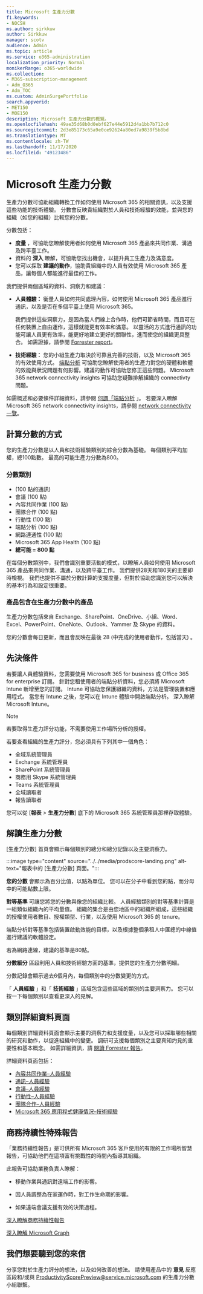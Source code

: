 ```yaml
---
title: Microsoft 生產力分數
f1.keywords:
- NOCSH
ms.author: sirkkuw
author: Sirkkuw
manager: scotv
audience: Admin
ms.topic: article
ms.service: o365-administration
localization_priority: Normal
monikerRange: o365-worldwide
ms.collection:
- M365-subscription-management
- Adm_O365
- Adm_TOC
ms.custom: AdminSurgePortfolio
search.appverid:
- MET150
- MOE150
description: Microsoft 生產力分數的概覽。
ms.openlocfilehash: 49ae35d68b0d0ebf627e44e5912d4a1bb7b712c0
ms.sourcegitcommit: 2d3e85173c65a9e0ce92624a80ed7a9839f5b8bd
ms.translationtype: MT
ms.contentlocale: zh-TW
ms.lasthandoff: 11/17/2020
ms.locfileid: "49123486"
---
```

# <a name="microsoft-productivity-score"></a>Microsoft 生產力分數 

生產力分數可協助組織轉換工作如何使用 Microsoft 365 的相關資訊，以及支援這些功能的技術體驗。 分數會反映貴組織對於人員和技術經驗的效能，並與您的組織（如您的組織）比較您的分數。

分數包括：

- **度量** ，可協助您瞭解使用者如何使用 Microsoft 365 產品來共同作業、溝通及跨平臺工作。
- 資料的 **深入** 瞭解，可協助您找出機會，以提升員工生產力及滿意度。
- 您可以採取 **建議的動作**，協助貴組織中的人員有效使用 Microsoft 365 產品，讓每個人都能進行最佳的工作。

我們提供兩個區域的資料、洞察力和建議： 

- **人員體驗：** 衡量人員如何共同處理內容，如何使用 Microsoft 365 產品進行通訊，以及是否在多個平臺上使用 Microsoft 365。 

    我們提供這些洞察力，是因為當人們線上合作時，他們可節省時間，而且可在任何裝置上自由運作，這樣就能更有效率和滿意。 以靈活的方式進行通訊的功能可讓人員更有效率，能更好地建立更好的關聯性，進而使您的組織更具整合。 如需證據，請參閱 [Forrester report](https://vc2prod.blob.core.windows.net/vc-resources/TEIStudies/TEI%20of%20Microsoft%20365%20E5%20-%20Oct%202018.pdf)。

- **技術經驗：** 您的小組生產力取決於可靠且完善的技術，以及 Microsoft 365 的有效使用方式。 [端點分析](https://aka.ms/endpointanalytics) 可協助您瞭解使用者的生產力對您的硬體和軟體的效能與狀況問題有何影響。建議的動作可協助您修正這些問題。 Microsoft 365 network connectivity insights 可協助您疑難排解組織的 connectivty 問題。

如需概述和必要條件詳細資料，請參閱 [何謂「端點分析](https://docs.microsoft.com/mem/analytics/overview) 」。 若要深入瞭解 Microsoft 365 network connectivity insights，請參閱 [network connectivity 一覽](https://docs.microsoft.com/microsoft-365/enterprise/microsoft-365-networking-overview)。
  

## <a name="how-the-score-is-calculated"></a>計算分數的方式

您的生產力分數是以人員和技術經驗類別的綜合分數為基礎。 每個類別平均加權，總100點數。 最高的可能生產力分數為800。

### <a name="score-categories"></a>分數類別 

-  (100 點的通訊) 
- 會議 (100 點) 
- 內容共同作業 (100 點) 
- 團隊合作 (100 點) 
- 行動性 (100 點) 
- 端點分析 (100 點) 
- 網路連通性 (100 點) 
- Microsoft 365 App Health (100 點) 
- **總可能 = 800 點**
 
 在每個分數類別中，我們會識別重要活動的模式，以瞭解人員如何使用 Microsoft 365 產品來共同作業、溝通，以及跨平臺工作。 我們提供28天和180天的主要即時檢視。 我們也提供不屬於分數計算的支援度量，但對於協助您識別您可以解決的基本行為和設定很重要。

### <a name="products-included-in-productivity-score"></a>產品包含在生產力分數中的產品 

生產力分數包括來自 Exchange、SharePoint、OneDrive、小組、Word、Excel、PowerPoint、OneNote、Outlook、Yammer 及 Skype 的資料。

您的分數會每日更新，而且會反映在最後 28 (中完成的使用者動作，包括當天) 。


## <a name="pre-requisites"></a>先決條件 

若要讓人員體驗資料，您需要使用 Microsoft 365 for business 或 Office 365 for enterprise 訂閱。 針對您租使用者的端點分析資料，您必須將 Microsoft Intune 新增至您的訂閱。 Intune 可協助您保護組織的資料，方法是管理裝置和應用程式。 當您有 Intune 之後，您可以在 Intune 體驗中開啟端點分析。 深入瞭解 Microsoft Intune。 
> [!NOTE]
> 若要取得生產力評分功能，不需要使用工作場所分析的授權。

若要查看組織的生產力評分，您必須具有下列其中一個角色： 

- 全域系統管理員 
- Exchange 系統管理員
- SharePoint 系統管理員 
- 商務用 Skype 系統管理員 
- Teams 系統管理員 
- 全域讀取者 
- 報告讀取者 

您可以從 [**報表**  >  **生產力分數**] 底下的 Microsoft 365 系統管理員那裡存取體驗。

## <a name="interpreting-productivity-score"></a>解讀生產力分數 

[生產力分數] 首頁會顯示每個類別的總分和總分記錄以及主要洞察力。

:::image type="content" source="../../media/prodscore-landing.png" alt-text="報表中的 [生產力分數] 頁面。":::

**您的分數** 會顯示為百分比值，以點為單位。 您可以在分子中看到您的點，而分母中的可能點數上限。

**對等基準** 可讓您將您的分數與像您的組織比較。 人員經驗類別的對等基準計算是一組類似組織內的平均量值。 組織的集合是由您地區中的組織所組成，這些組織的授權使用者數目、授權類型、行業，以及使用 Microsoft 365 的 tenure。 

端點分析對等基準包括裝置啟動效能的目標，以及根據整個承租人中匯總的中線值進行建議的軟體設定。

若為網路連線，建議的基準是80點。

**分數細分** 區段利用人員和技術經驗方面的基準，提供您的生產力分數明細。

分數記錄會顯示過去6個月內，每個類別中的分數變更的方式。

「 **人員經驗** 」和「 **技術經驗** 」區域包含這些區域的類別的主要洞察力。 您可以按一下每個類別以查看更深入的見解。

## <a name="category-details-pages"></a>類別詳細資料頁面

每個類別詳細資料頁面會顯示主要的洞察力和支援度量，以及您可以採取哪些相關的研究和動作，以促進組織中的變更。 調研可支援每個類別之主要真知灼見的重要性和基本概念。 如需詳細資訊，請 [閱讀 Forrester 報告](https://vc2prod.blob.core.windows.net/vc-resources/TEIStudies/TEI%20of%20Microsoft%20365%20E5%20-%20Oct%202018.pdf)。

詳細資料頁面包括：
- [內容共同作業–人員經驗](content-collaboration.md)
- [通訊–人員經驗](communication.md)
- [會議–人員經驗](meetings.md)
- [行動性–人員經驗](mobility.md)
- [團隊合作–人員經驗](teamwork.md)
- [Microsoft 365 應用程式健康情況–技術經驗](apps-health.md)

## <a name="business-continuity-special-report"></a>商務持續性特殊報告

「業務持續性報告」是可供所有 Microsoft 365 客戶使用的有限的工作場所智慧報告，可協助他們在這項富有挑戰性的時間內指導其組織。  

此報告可協助業務負責人瞭解： 

- 移動作業與通訊對遠端工作的影響。 

- 因人員調整為在家運作時，對工作生命期的影響。 

- 如果遠端會議支援有效的決策過程。

[深入瞭解商務持續性報告](https://aka.ms/bcrps)

[深入瞭解 Microsoft Graph](https://docs.microsoft.com/graph/)

## <a name="we-want-to-hear-from-you"></a>我們想要聽到您的來信

分享您對於生產力評分的想法，以及如何改善的想法。 請使用產品中的 **意見** 反應區段和/或與 ProductivityScorePreview@service.microsoft.com 的生產力分數小組聯繫。
